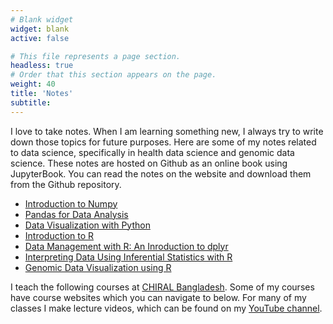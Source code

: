 ```yaml
---
# Blank widget
widget: blank
active: false

# This file represents a page section.
headless: true
# Order that this section appears on the page.
weight: 40
title: 'Notes'
subtitle:
---
```


I love to take notes. When I am learning something new, I always try to write down those topics for future purposes. Here are some of my notes related to data science, specifically in health data science and genomic data science. These notes are hosted on Github as an online book using JupyterBook. You can read the notes on the website and download them from the Github repository.
- [Introduction to Numpy](https://hossainlab.github.io/numpy/)
- [Pandas for Data Analysis](https://hossainlab.github.io/pandas/)
- [Data Visualization with Python](https://hossainlab.github.io/dataviz/)
- [Introduction to R](https://www.rpubs.com/jhossain/728718)
- [Data Management with R: An Inroduction to dplyr](https://www.rpubs.com/jhossain/728732)
- [Interpreting Data Using Inferential Statistics with R](https://www.rpubs.com/jhossain/730613) 
- [Genomic Data Visualization using R](https://www.rpubs.com/jhossain/750077)


I teach the following courses at [CHIRAL Bangladesh](). Some of my courses have course websites which you can navigate to below. For many of my classes I make lecture videos, which can be found on my [YouTube channel](https://www.youtube.com/channel/UCbkJ5pm65Fkcs7MK4YshLsQ).
